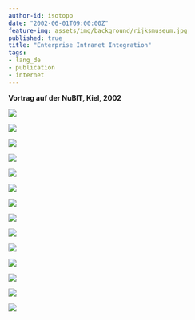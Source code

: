 ```yaml
---
author-id: isotopp
date: "2002-06-01T09:00:00Z"
feature-img: assets/img/background/rijksmuseum.jpg
published: true
title: "Enterprise Intranet Integration"
tags:
- lang_de
- publication
- internet
---
```


**Vortrag auf der NuBIT, Kiel, 2002**

![](/uploads/2002/06/enterprise-intranet-integration/img0.jpg)

![](/uploads/2002/06/enterprise-intranet-integration/img1.jpg)

![](/uploads/2002/06/enterprise-intranet-integration/img2.jpg)

![](/uploads/2002/06/enterprise-intranet-integration/img3.jpg)

![](/uploads/2002/06/enterprise-intranet-integration/img4.jpg)

![](/uploads/2002/06/enterprise-intranet-integration/img5.jpg)

![](/uploads/2002/06/enterprise-intranet-integration/img6.jpg)

![](/uploads/2002/06/enterprise-intranet-integration/img6.jpg)

![](/uploads/2002/06/enterprise-intranet-integration/img8.jpg)

![](/uploads/2002/06/enterprise-intranet-integration/img9.jpg)

![](/uploads/2002/06/enterprise-intranet-integration/img10.jpg)

![](/uploads/2002/06/enterprise-intranet-integration/img11.jpg)

![](/uploads/2002/06/enterprise-intranet-integration/img12.jpg)

![](/uploads/2002/06/enterprise-intranet-integration/img13.jpg)
